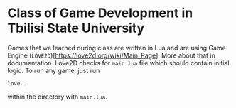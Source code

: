 # Class of Game Development in Tbilisi State University
Games that we learned during class are written in Lua and are using Game Engine (`LOVE2D`)[https://love2d.org/wiki/Main_Page]. More about that in documentation.
Love2D checks for `main.lua` file which should contain initial logic. To run any game, just run 
```shell
love .
```
within the directory with `main.lua`.